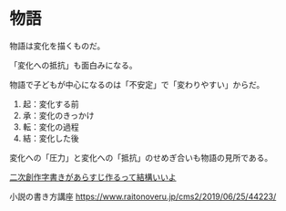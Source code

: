 # 物語

物語は変化を描くものだ。

「変化への抵抗」も面白みになる。

物語で子どもが中心になるのは「不安定」で「変わりやすい」からだ。

1. 起：変化する前
2. 承：変化のきっかけ
3. 転：変化の過程
4. 結：変化した後

変化への「圧力」と変化への「抵抗」のせめぎ合いも物語の見所である。

[二次創作字書きがあらすじ作るって結構いいよ](https://hanalate.hatenablog.com/entry/2022/05/18/120007)

小説の書き方講座
https://www.raitonoveru.jp/cms2/2019/06/25/44223/
